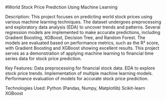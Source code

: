 #World Stock Price Prediction Using Machine Learning

Description:
This project focuses on predicting world stock prices using various machine learning techniques. The dataset undergoes preprocessing and exploratory data analysis (EDA) to uncover trends and patterns. Several regression models are implemented to make accurate predictions, including Gradient Boosting, XGBoost, Decision Tree, and Random Forest. The models are evaluated based on performance metrics, such as the R² score, with Gradient Boosting and XGBoost showing excellent results. This project serves as a demonstration of applying machine learning to financial time series data for stock price prediction.

Key Features:
Data preprocessing for financial stock data.
EDA to explore stock price trends.
Implementation of multiple machine learning models.
Performance evaluation of models for accurate stock price prediction.

Technologies Used:
Python (Pandas, Numpy, Matplotlib)
Scikit-learn
XGBoost
